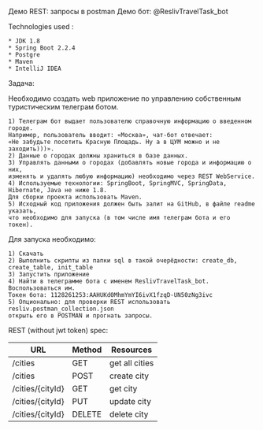Демо REST: запросы в postman
Демо бот: @ReslivTravelTask_bot

Technologies used :

    * JDK 1.8
    * Spring Boot 2.2.4
    * Postgre
    * Maven
    * IntelliJ IDEA

Задача:

Необходимо создать web приложение по управлению собственным туристическим телеграм ботом.
    
    1) Телеграм бот выдает пользователю справочную информацию о введенном городе.
    Например, пользователь вводит: «Москва», чат-бот отвечает:
    «Не забудьте посетить Красную Площадь. Ну а в ЦУМ можно и не заходить)))».
    2) Данные о городах должны храниться в базе данных.
    3) Управлять данными о городах (добавлять новые города и информацию о них,
    изменять и удалять любую информацию) необходимо через REST WebService.
    4) Используемые технологии: SpringBoot, SpringMVC, SpringData, Hibernate, Java не ниже 1.8.
    Для сборки проекта использовать Maven.
    5) Исходный код приложения должен быть залит на GitHub, в файле readme указать,
    что необходимо для запуска (в том числе имя телеграм бота и его токен).

Для запуска необходимо:

    1) Скачать
    2) Выполнить скрипты из папки sql в такой очерёдности: create_db, create_table, init_table 
    3) Запустить приложение
    4) Найти в телеграмме бота с именем ReslivTravelTask_bot.
    Воспользоваться им.
    Токен бота: 1128261253:AAHUKd0MhmYmYI6ivX1fzqD-UN50zNg3ivc
    5) Опционально: для проверки REST использовать resliv.postman_collection.json
    открыть его в POSTMAN и прогнать запросы.

REST (without jwt token) spec:

| URL                | Method    | Resources             |
| ---------          | -----     | --------              |
| /cities            | GET       | get all cities        |
| /cities            | POST      | create city           |
| /cities/{cityId}   | GET       | get city              |
| /cities/{cityId}   | PUT       | update city           |
| /cities/{cityId}   | DELETE    | delete city           |
